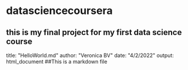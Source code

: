 # datasciencecoursera
this is my final project for my first data science course
---
title: "HelloWorld.md"
author: "Veronica BV"
date: "4/2/2022"
output: html_document
##This is a markdown file
